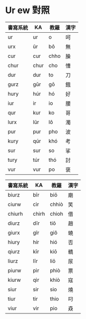 # Ur ew 對照

| 書寫系統 | KA | 教羅 | 漢字 |
| --- | --- | --- | --- |
| ur | ur | o | 呵 |
| urx | ûr | bô | 無 |
| cur | cur | chho | 臊 |
| chur | chur | cho | 慒 |
| dur | dur | to | 刀 |
| gurz | gūr | gō | 餓 |
| hury | húr | hó | 好 |
| iur | ir | io | 腰 |
| qur | kur | ko | 哥 |
| lurx | lûr | lô | 濁 |
| pur | pur | pho | 波 |
| kury | qúr | khó | 考 |
| sur | sur | so | 挲 |
| tury | túr | thó | 討 |
| vur | vur | po | 褒 |

| 書寫系統 | KA | 教羅 | 漢字 |
| --- | --- | --- | --- |
| biurz | bīr | biō | 廟 |
| ciurw | cìr | chhiò | 笑 |
| chiurh | chirh | chioh | 借 |
| diurz | dīr | tiō | 趙 |
| giurx | gîr | giô | 蟯 |
| hiury | hír | hió | 否 |
| qiurz | kīr | kiō | 轎 |
| liurz | līr | liō | 尿 |
| piurw | pìr | phiò | 票 |
| kiurw | qìr | khiò | 寇 |
| siur | sir | sio | 燒 |
| tiur | tir | thio | 叼 |
| viur | vir | pio | 猋 |
